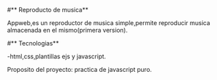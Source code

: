 #** Reproducto de musica**

Appweb,es un reproductor de musica simple,permite reproducir musica almacenada en el mismo(primera version).

#** Tecnologias**

-html,css,plantillas ejs y javascript.

Proposito del proyecto: practica de javascript puro. 

